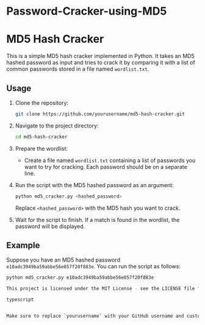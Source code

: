 # Password-Cracker-using-MD5


# MD5 Hash Cracker

This is a simple MD5 hash cracker implemented in Python. It takes an MD5 hashed password as input and tries to crack it by comparing it with a list of common passwords stored in a file named `wordlist.txt`.

## Usage

1. Clone the repository:

    ```bash
    git clone https://github.com/yourusername/md5-hash-cracker.git
    ```

2. Navigate to the project directory:

    ```bash
    cd md5-hash-cracker
    ```

3. Prepare the wordlist:
   - Create a file named `wordlist.txt` containing a list of passwords you want to try for cracking. Each password should be on a separate line.

4. Run the script with the MD5 hashed password as an argument:

    ```bash
    python md5_cracker.py <hashed_password>
    ```

    Replace `<hashed_password>` with the MD5 hash you want to crack.

5. Wait for the script to finish. If a match is found in the wordlist, the password will be displayed.

## Example

Suppose you have an MD5 hashed password `e10adc3949ba59abbe56e057f20f883e`. You can run the script as follows:

```bash
python md5_cracker.py e10adc3949ba59abbe56e057f20f883e

This project is licensed under the MIT License - see the LICENSE file for details.

typescript


Make sure to replace `yourusername` with your GitHub username and customize any other information specific to your project. Additionally, ensure that you have the `md5_cracker.py` script and the `wordlist.txt` file in your repository.
